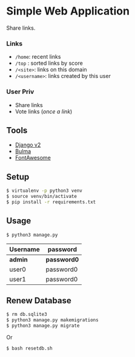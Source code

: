# Simple Web Application

Share links.

### Links

 - `/home`: recent links
 - `/top` : sorted links by score
 - `/<site>`: links on this domain
 - `/<username>`: links created by this user

### User Priv
 
 * Share links
 * Vote links (_once a link_)

## Tools

 - [Django v2](https://www.djangoproject.com/)
 - [Bulma](https://bulma.io/)
 - [FontAwesome](https://fontawesome.com)

## Setup

```bash
$ virtualenv -p python3 venv
$ source venv/bin/activate
$ pip install -r requirements.txt
```

## Usage

```
$ python3 manage.py
```

__Username__ | __password__
-------------|-------------
__admin__    | __password0__
user0        | password0
user1        | password0

## Renew Database

```bash
$ rm db.sqlite3
$ python3 manage.py makemigrations
$ python3 manage.py migrate
```
Or
```bash
$ bash resetdb.sh
```
